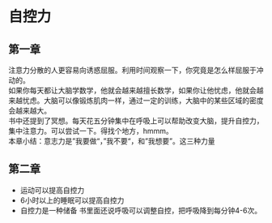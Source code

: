 # 自控力
## 第一章
注意力分散的人更容易向诱惑屈服。利用时间观察一下，你究竟是怎么样屈服于冲动的。  
如果你每天都让大脑学数学，他就会越来越擅长数学，如果你让他忧虑，他就会越来越忧虑。大脑可以像锻炼肌肉一样，通过一定的训练，大脑中的某些区域的密度会越来越大。    
书中还提到了冥想。每天花五分钟集中在呼吸上可以帮助改变大脑，提升自控力，集中注意力。可以尝试一下。得找个地方，hmmm。  
本章小结：意志力是”我要做“，”我不要“，和”我想要”。这三种力量    

## 第二章
- 运动可以提高自控力
- 6小时以上的睡眠可以提高自控力
- 自控力是一种储备
书里面还说呼吸可以调整自控，把呼吸降到每分钟4-6次。  

